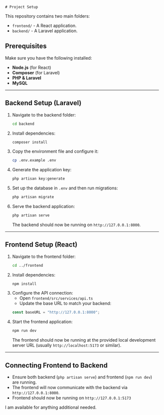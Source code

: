     # Project Setup

This repository contains two main folders:
- `frontend/` - A React application.
- `backend/` - A Laravel application.

## Prerequisites
Make sure you have the following installed:
- **Node.js** (for React)
- **Composer** (for Laravel)
- **PHP & Laravel**
- **MySQL** 

---

## Backend Setup (Laravel)
1. Navigate to the backend folder:
   ```sh
   cd backend
   ```
2. Install dependencies:
   ```sh
   composer install
   ```
3. Copy the environment file and configure it:
   ```sh
   cp .env.example .env
   ```
4. Generate the application key:
   ```sh
   php artisan key:generate
   ```
5. Set up the database in `.env` and then run migrations:
   ```sh
   php artisan migrate
   ```
6. Serve the backend application:
   ```sh
   php artisan serve
   ```
   The backend should now be running on `http://127.0.0.1:8000`.

---

## Frontend Setup (React)
1. Navigate to the frontend folder:
   ```sh
   cd ../frontend
   ```
2. Install dependencies:
   ```sh
   npm install
   ```
3. Configure the API connection:
   - Open `frontend/src/services/api.ts`
   - Update the base URL to match your backend:
   ```ts
   const baseURL = "http://127.0.0.1:8000";
   ```
4. Start the frontend application:
   ```sh
   npm run dev
   ```
   The frontend should now be running at the provided local development server URL (usually `http://localhost:5173` or similar).

---

## Connecting Frontend to Backend
- Ensure both backend (`php artisan serve`) and frontend (`npm run dev`) are running.
- The frontend will now communicate with the backend via `http://127.0.0.1:8000`.
- Frontend should now be running on `http://127.0.0.1:5173`

I am available for anything additional needed.

